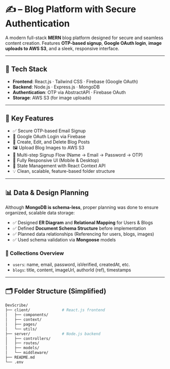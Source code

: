 # ✍️  – Blog Platform with Secure Authentication

A modern full-stack **MERN** blog platform designed for secure and seamless content creation. Features **OTP-based signup**, **Google OAuth login**, **image uploads to AWS S3**, and a sleek, responsive interface.

---

## 🚀 Tech Stack

- **Frontend**: React.js · Tailwind CSS · Firebase (Google OAuth)
- **Backend**: Node.js · Express.js · MongoDB
- **Authentication**: OTP via AbstractAPI · Firebase OAuth
- **Storage**: AWS S3 (for image uploads)

---

## 🔐 Key Features

- ✅ Secure OTP-based Email Signup
- 🔐 Google OAuth Login via Firebase
- 📝 Create, Edit, and Delete Blog Posts
- 🖼️ Upload Blog Images to AWS S3
- 📑 Multi-step Signup Flow (Name → Email → Password → OTP)
- 📱 Fully Responsive UI (Mobile & Desktop)
- 🧠 State Management with React Context API
- 💡 Clean, scalable, feature-based folder structure

---

## 📊 Data & Design Planning

Although **MongoDB is schema-less**, proper planning was done to ensure organized, scalable data storage:

- ✅ Designed **ER Diagram** and **Relational Mapping** for Users & Blogs  
- ✅ Defined **Document Schema Structure** before implementation  
- ✅ Planned data relationships (Referencing for users, blogs, images)  
- ✅ Used schema validation via **Mongoose** models

### 📂 Collections Overview

- `users`: name, email, password, isVerified, createdAt, etc.
- `blogs`: title, content, imageUrl, authorId (ref), timestamps

---

## 🗂 Folder Structure (Simplified)

```bash
DevScribe/
├── client/              # React.js frontend
│   ├── components/
│   ├── context/
│   ├── pages/
│   └── utils/
├── server/              # Node.js backend
│   ├── controllers/
│   ├── routes/
│   ├── models/
│   └── middleware/
├── README.md
└── .env
